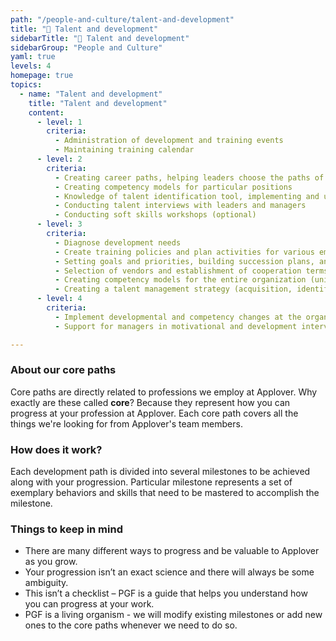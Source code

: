 ```yaml
---
path: "/people-and-culture/talent-and-development"
title: "🎊 Talent and development"
sidebarTitle: "🎊 Talent and development"
sidebarGroup: "People and Culture"
yaml: true
levels: 4
homepage: true
topics:
  - name: "Talent and development"
    title: "Talent and development"
    content:
      - level: 1
        criteria:
          - Administration of development and training events
          - Maintaining training calendar
      - level: 2
        criteria:
          - Creating career paths, helping leaders choose the paths of their teams
          - Creating competency models for particular positions 
          - Knowledge of talent identification tool, implementing and using it in practice
          - Conducting talent interviews with leaders and managers
          - Conducting soft skills workshops (optional)
      - level: 3
        criteria:
          - Diagnose development needs
          - Create training policies and plan activities for various employee groups and executives
          - Setting goals and priorities, building succession plans, analyzing indicators related to evaluation and development, creating programs and projects
          - Selection of vendors and establishment of cooperation terms and conditions
          - Creating competency models for the entire organization (universal?)
          - Creating a talent management strategy (acquisition, identification, succession plan, development)
      - level: 4
        criteria:
          - Implement developmental and competency changes at the organizational level
          - Support for managers in motivational and development interviews

---
```

### About our core paths
Core paths are directly related to professions we employ at Applover. Why exactly are these called **core**? Because they represent how you can progress at your profession at Applover. Each core path covers all the things we're looking for from Applover's team members.

### How does it work?
Each development path is divided into several milestones to be achieved along with your progression. Particular milestone represents a set of exemplary behaviors and skills that need to be mastered to accomplish the milestone.

### Things to keep in mind
- There are many different ways to progress and be valuable to Applover as you grow.
- Your progression isn’t an exact science and there will always be some ambiguity.
- This isn’t a checklist – PGF is a guide that helps you understand how you can progress at your work.
- PGF is a living organism - we will modify existing milestones or add new ones to the core paths whenever we need to do so.
